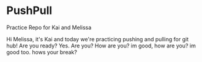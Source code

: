 # PushPull
Practice Repo for Kai and Melissa

Hi Melissa, it's Kai and today we're practicing pushing and pulling for git hub! 
Are you ready?
Yes. Are you? 
How are you?
im good, how are you?
im good too. hows your break?